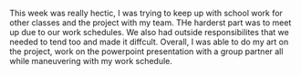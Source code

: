 This week was really hectic, I was trying to keep up with school work for other classes and the project with my team. THe harderst part was to meet up due to our work schedules. We also had outside responsibilites that we needed to tend too and made it diffcult. Overall, I was able to do my art on the project, work on the powerpoint presentation with a group partner all while maneuvering with my work schedule. 